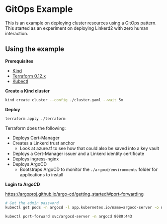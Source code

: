 # GitOps Example

This is an example on deploying cluster resources using a GitOps pattern. This started as an experiment on deploying Linkerd2 with zero human interaction.

## Using the example

**Prerequisites**
- [Kind](https://kind.sigs.k8s.io/docs/user/quick-start/)
- [Terraform 0.12.x](https://releases.hashicorp.com/terraform/)
- [Kubectl](https://v1-16.docs.kubernetes.io/docs/tasks/tools/install-kubectl/)

**Create a Kind cluster**

```bash
kind create cluster --config ./cluster.yaml --wait 5m
```

**Deploy**

```bash
terraform apply ./terraform
```

Terraform does the following:
- Deploys Cert-Manager
- Creates a Linkerd trust anchor
    - Look at azure.tf to see how that could also be saved into a key vault
- Deploys a Cert-Manager issuer and a Linkerd identity certificate
- Deploys ingress-nginx
- Deploys ArgoCD
    - Bootstraps ArgoCD to monitor the `./argocd/environments` folder for applications to install

**Login to ArgoCD**

https://argoproj.github.io/argo-cd/getting_started/#port-forwarding

```bash
# Get the admin password
kubectl get pods -n argocd -l app.kubernetes.io/name=argocd-server -o name | cut -d'/' -f 2

kubectl port-forward svc/argocd-server -n argocd 8080:443
```
